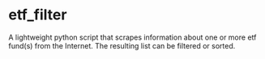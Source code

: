 # etf_filter
A lightweight python script that scrapes information about one or more etf fund(s) from the Internet. The resulting list can be filtered or sorted.
